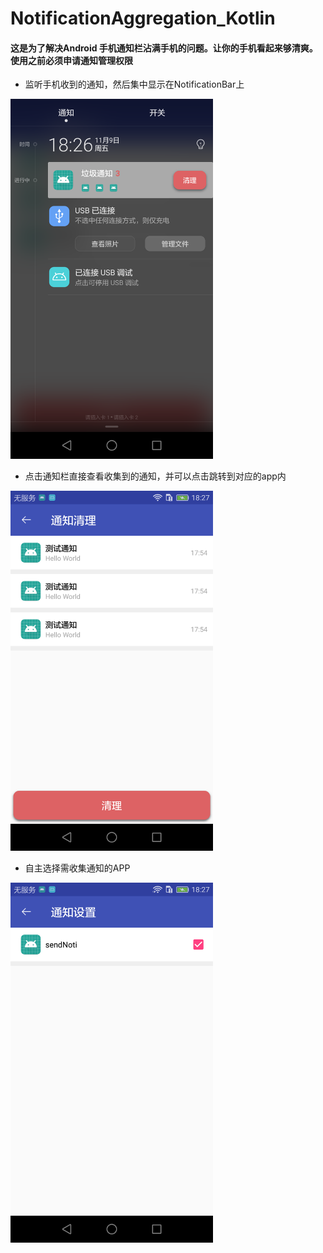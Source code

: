 # NotificationAggregation_Kotlin
#### 这是为了解决Android 手机通知栏沾满手机的问题。让你的手机看起来够清爽。使用之前必须申请通知管理权限

+ 监听手机收到的通知，然后集中显示在NotificationBar上

<img src="https://github.com/Warkey1991/NotificationAggregation_Kotlin/blob/master/screenshot/device-2018-11-09-182651.png" width=324 height=576 />

+ 点击通知栏直接查看收集到的通知，并可以点击跳转到对应的app内
<img src="https://github.com/Warkey1991/NotificationAggregation_Kotlin/blob/master/screenshot/device-2018-11-09-182708.png" width=324 height=576  />

+ 自主选择需收集通知的APP
<img src="https://github.com/Warkey1991/NotificationAggregation_Kotlin/blob/master/screenshot/device-2018-11-09-182734.png" width=324 height=576  />
